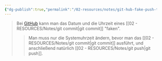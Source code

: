 ```yaml
---
{"dg-publish":true,"permalink":"/02-resources/notes/git-hub-fake-push-time/","tags":["git/commit"],"noteIcon":"","updated":"2025-09-05T10:12:29.656+02:00"}
---
```


>Bei [GitHub](https://github.com/U-L-M-S) kann man das Datum und die Uhrzeit eines [[02 - RESOURCES/Notes/git commit\|git commit]] "faken".
> > Man muss nur die Systemuhrzeit ändern, bevor man das [[02 - RESOURCES/Notes/git commit\|git commit]] ausführt, und anschließend natürlich [[02 - RESOURCES/Notes/git push\|git push]].